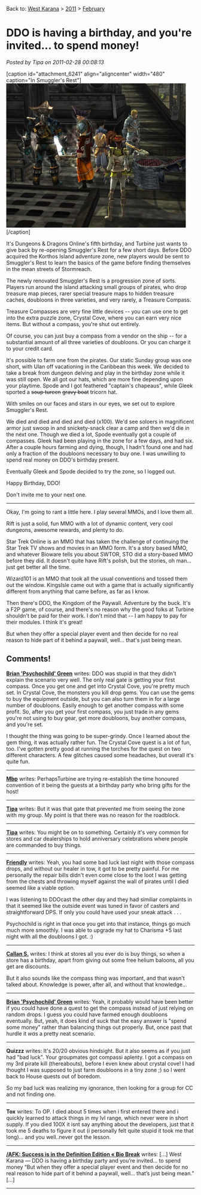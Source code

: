 Back to: [West Karana](/posts/westkarana.md) > [2011](/posts/2011/westkarana.md) > [February](./westkarana.md)
# DDO is having a birthday, and you're invited... to spend money!

*Posted by Tipa on 2011-02-28 00:08:13*

[caption id="attachment\_6241" align="aligncenter" width="480" caption="In Smuggler's Rest"]![](../../../uploads/2011/02/dndclient-2011-02-27-22-17-57-42-480x385.jpg "In Smuggler's Rest")[/caption]

It's Dungeons & Dragons Online's fifth birthday, and Turbine just wants to give back by re-opening Smuggler's Rest for a few short days. Before DDO acquired the Korthos Island adventure zone, new players would be sent to Smuggler's Rest to learn the basics of the game before finding themselves in the mean streets of Stormreach.

The newly renovated Smuggler's Rest is a progression zone of sorts. Players run around the island attacking small groups of pirates, who drop treasure map pieces, rarer special treasure maps to hidden treasure caches, doubloons in three varieties, and very rarely, a Treasure Compass.

Treasure Compasses are very fine little devices -- you can use one to get into the extra puzzle zone, Crystal Cove, where you can earn very nice items. But without a compass, you're shut out entirely.

Of course, you can just buy a compass from a vendor on the ship -- for a substantial amount of all three varieties of doubloons. Or you can charge it to your credit card.

It's possible to farm one from the pirates. Our static Sunday group was one short, with Ulan off vacationing in the Caribbean this week. We decided to take a break from dungeon delving and play in the birthday zone while it was still open. We all got our hats, which are more fine depending upon your playtime. Spode and I got feathered "captain's chapeaus", while Gleek sported a ~~soup tureen~~ ~~gravy boat~~ tricorn hat.

With smiles on our faces and stars in our eyes, we set out to explore Smuggler's Rest.

We died and died and died and died (x100). We'd see soloers in magnificent armor just swoop in and snickety-snack clear a camp and then we'd die in the next one. Though we died a lot, Spode eventually got a couple of compasses. Gleek had been playing in the zone for a few days, and had six. After a couple hours farming and dying, though, I hadn't found one and had only a fraction of the doubloons necessary to buy one. I was unwilling to spend real money on DDO's birthday present.

Eventually Gleek and Spode decided to try the zone, so I logged out.

Happy Birthday, DDO!

Don't invite me to your next one.

---

Okay, I'm going to rant a little here. I play several MMOs, and I love them all.

Rift is just a solid, fun MMO with a lot of dynamic content, very cool dungeons, awesome rewards, and plenty to do.

Star Trek Online is an MMO that has taken the challenge of continuing the Star Trek TV shows and movies in an MMO form. It's a story based MMO, and whatever Bioware tells you about SWTOR, STO did a story-based MMO before they did. It doesn't quite have Rift's polish, but the stories, oh man... just get better all the time.

Wizard101 is an MMO that took all the usual conventions and tossed them out the window. KingsIsle came out with a game that is actually significantly different from anything that came before, as far as I know.

Then there's DDO, the Kingdom of the Paywall. Adventure by the buck. It's a F2P game, of course, and there's no reason why the good folks at Turbine shouldn't be paid for their work. I don't mind that -- I am happy to pay for their modules. I think it's great!

But when they offer a special player event and then decide for no real reason to hide part of it behind a paywall, well... that's just being mean.

## Comments!

**[Brian 'Psychochild' Green](http://psychochild.org/)** writes: DDO was stupid in that they didn't explain the scenario very well. The only real gate is getting your first compass. Once you get one and get into Crystal Cove, you're pretty much set. In Crystal Cove, the monsters you kill drop gems. You can use the gems to buy the equipment outside, but you can also turn them in for a large number of doubloons. Easily enough to get another compass with some profit. So, after you get your first compass, you just trade in any gems you're not using to buy gear, get more doubloons, buy another compass, and you're set.

I thought the thing was going to be super-grindy. Once I learned about the gem thing, it was actually rather fun. The Crystal Cove quest is a lot of fun, too. I've gotten pretty good at running the torches for the quest on two different characters. A few glitches caused some headaches, but overall it's quite fun.

---

**[Mbp](http://mindbendingpuzzles.blogspot.com)** writes: PerhapsTurbine are trying re-establish the time honoured convention of it being the guests at a birthday party who bring gifts for the host!

---

**[Tipa](https://chasingdings.com)** writes: But it was that gate that prevented me from seeing the zone with my group. My point is that there was no reason for the roadblock.

---

**[Tipa](https://chasingdings.com)** writes: You might be on to something. Certainly it's very common for stores and car dealerships to hold anniversary celebrations where people are commanded to buy things.

---

**[Friendly](http://thefriendlynecromancer.blogspot.com)** writes: Yeah, you had some bad luck last night with those compass drops, and without our healer in tow, it got to be pretty painful. For me personally the repair bills didn't even come close to the loot I was getting from the chests and throwing myself against the wall of pirates until I died seemed like a viable option.

I was listening to DDOcast the other day and they had similiar complaints in that it seemed like the outside event was tuned in favor of casters and straightforward DPS. If only you could have used your sneak attack . . .

Psychochild is right in that once you get into that instance, things go much much more smoothly. I was able to upgrade my hat to Charisma +5 last night with all the doubloons I got. :)

---

**[Callan S.](http://philosophergamer.blogspot.com/)** writes: I think at stores all you ever do is buy things, so when a store has a birthday, apart from giving out some free helium baloons, all you get are discounts.

But it also sounds like the compass thing was important, and that wasn't talked about. Knowledge is power, after all, and without that knowledge...

---

**[Brian 'Psychochild' Green](http://psychochild.org/)** writes: Yeah, it probably would have been better if you could have done a quest to get the compass instead of just relying on random drops. I guess you could have farmed enough doubloons eventually. But, yeah, it does kind of suck that the easy answer is "spend some money" rather than balancing things out properly. But, once past that hurdle it *was* a pretty neat scenario.

---

**Quizzz** writes: It's 20/20 obvious hindsight. But it also seems as if you just had "bad luck". Your groupmates got compassi aplenty. I got a compass on my 3rd pirate kill (thereabouts), before I even knew about crystal cove! I had thought I was supposed to just farm doubloons in a tiny zone ;) so I went back to House quests out of boredom.

So my bad luck was realizing my ignorance, then looking for a group for CC and not finding one.

---

**Tox** writes: To OP. I died about 5 times when i first entered there and i quickly learned to attack things in my lvl range, which never were in short supply. If you died 100X it isnt say anything about the developers, just that it took me 5 deaths to figure it out (i personally felt quite stupid it took me that long)... and you well..never got the lesson.

---

**[/AFK: Success is in the Definition Edition &laquo; Bio Break](http://biobreak.wordpress.com/2011/03/06/afk-success-is-in-the-definition-edition/)** writes: [...] West Karana — DDO is having a birthday party and you’re invited… to spend money “But when they offer a special player event and then decide for no real reason to hide part of it behind a paywall, well… that’s just being mean.” [...]

---

